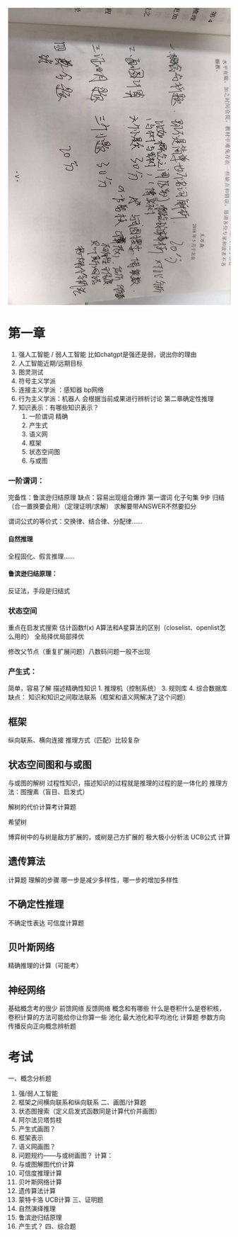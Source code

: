 ![](attachements/Pasted%20image%2020231119153238.png)
# 第一章

1. 强人工智能 / 弱人工智能
比如chatgpt是强还是弱，说出你的理由
3. 人工智能近期/远期目标
4. 图灵测试
5. 符号主义学派
6. 连接主义学派 ：感知器 bp网络
7. 行为主义学派：机器人
会根据当前成果进行辨析讨论
第二章确定性推理
1. 知识表示：有哪些知识表示？
	1. 一阶谓词 精确
	2. 产生式 
	3. 语义网
	4. 框架
	5. 状态空间图
	6. 与或图
### 一阶谓词：
完备性：鲁滨逊归结原理
缺点：容易出现组合爆炸
第一谓词
化子句集 9步
归结（合一置换要会用）（定理证明/求解）
求解要带ANSWER不然要扣分

谓词公式的等价式：交换律、结合律、分配律……
#### 自然推理
全程固化、假言推理……
#### 鲁滨逊归结原理：
反证法，手段是归结式
### 状态空间
重点在启发式搜索
估计函数f(x)
A算法和A星算法的区别（closelist、openlist怎么用的）
全局择优局部择优

修改父节点（重复扩展问题）八数码问题一般不出现
### 产生式：
简单，容易了解
描述精确性知识
	1. 推理机（控制系统）
	3. 规则库
	4. 综合数据库
缺点：
知识和知识之间取法联系（框架和语义网解决了这个问题）
## 框架
纵向联系、横向连接
推理方式（匹配）比较复杂


## 状态空间图和与或图
与或图的解树
过程性知识，描述知识的过程就是推理的过程的是一体化的
推理方法：图搜素（盲目、启发式）

解树的代价计算考计算题

希望树 

博弈树中的与树是敌方扩展的，或树是己方扩展的
极大极小分析法
UCB公式 计算

## 遗传算法
计算题
理解的步骤 哪一步是减少多样性，哪一步的增加多样性

## 不确定性推理
不确定性表达
可信度计算题

## 贝叶斯网络
精确推理的计算（可能考）
## 神经网络
基础概念考的很少
前馈网络
反馈网络
概念和有哪些
什么是卷积什么是卷积核，
卷积计算的方法可能给你让你算一些
池化 最大池化和平均池化 计算题
参数方向传播反向正向概念辨析题


# 考试
一、概念分析题
1. 强/弱人工智能
2. 框架之间横向联系和纵向联系
二、画图/计算题
1. 状态图搜索（定义启发式函数同是计算代价并画图）
2. 阿尔法贝塔剪枝
3. 产生式画图？
4. 框架表示
5. 语义网画图？
6. 问题规约——与或树画图？
计算：
6. 与或图解图代价计算
7. 可信度推理计算
8. 贝叶斯网络计算
9. 遗传算法计算
10. 蒙特卡洛 UCB计算
三、证明题
1. 自然演绎推理
2. 鲁滨逊归结原理
3. 产生式？
四、综合题